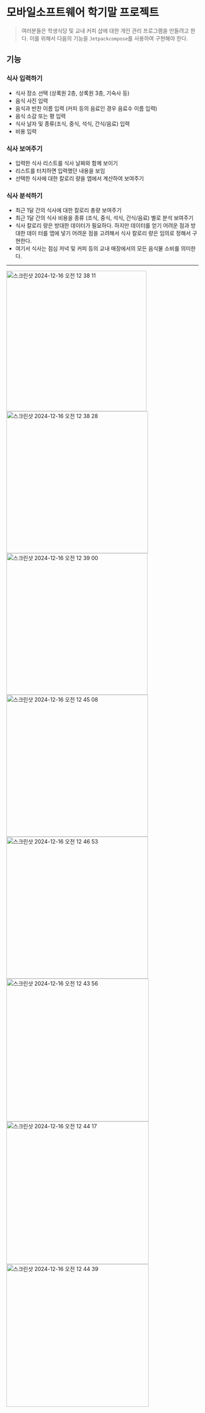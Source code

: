 # 모바일소프트웨어 학기말 프로젝트
> 여러분들은 학생식당 및 교내 커피 샵에 대한 개인 관리 프로그램을 만들려고 한다. 이를 위해서 다음의 기능을 `Jetpackcompose`를 사용하여 구현해야 한다.

## 기능
### 식사 입력하기
- 식사 장소 선택 (상록원 2층, 상록원 3층, 기숙사 등)
- 음식 사진 입력 
- 음식과 반찬 이름 입력 (커피 등의 음료인 경우 음료수 이름 입력) 
- 음식 소감 또는 평 입력 
- 식사 날자 및 종류(조식, 중식, 석식, 간식/음료) 입력
- 비용 입력
### 식사 보여주기
- 입력한 식사 리스트를 식사 날짜와 함께 보이기 
- 리스트를 터치하면 입력했던 내용을 보임 
- 선택한 식사에 대한 칼로리 량을 앱에서 계산하여 보여주기
### 식사 분석하기
- 최근 1달 간의 식사에 대한 칼로리 총량 보여주기
- 최근 1달 간의 식사 비용을 종류 (조식, 중식, 석식, 간식/음료) 별로 분석 보여주기
- 식사 칼로리 량은 방대한 데이터가 필요하다. 하지만 데이터를 얻기 어려운 점과 방대한 데이 터를 앱에 넣기 어려운 점을 고려해서 식사 칼로리 량은 임의로 정해서 구현한다.
- 여기서 식사는 점심 저녁 및 커피 등의 교내 매장에서의 모든 음식물 소비를 의미한다.

---
<img width="367" alt="스크린샷 2024-12-16 오전 12 38 11" src="https://github.com/user-attachments/assets/1f29770e-6e3c-4d19-bdda-8d1b52048990" />
<img width="371" alt="스크린샷 2024-12-16 오전 12 38 28" src="https://github.com/user-attachments/assets/aba63936-1dc4-44fc-8409-4af8b5387e9a" />
<img width="370" alt="스크린샷 2024-12-16 오전 12 39 00" src="https://github.com/user-attachments/assets/9847abad-dfb4-4ab9-bf1b-b7f09e3bc236" />
<img width="371" alt="스크린샷 2024-12-16 오전 12 45 08" src="https://github.com/user-attachments/assets/ab5c9e4f-0f3d-4fa3-94f0-d3ae4de93852" />
<img width="371" alt="스크린샷 2024-12-16 오전 12 46 53" src="https://github.com/user-attachments/assets/9d76b505-52f3-43ac-b53c-5c0ad5223d30" />
<img width="373" alt="스크린샷 2024-12-16 오전 12 43 56" src="https://github.com/user-attachments/assets/52c27ee0-e1ed-4ef2-b1f3-3a4ee6d1b77a" />
<img width="373" alt="스크린샷 2024-12-16 오전 12 44 17" src="https://github.com/user-attachments/assets/46a83492-3919-49e0-8c60-2b27844bcf00" />
<img width="373" alt="스크린샷 2024-12-16 오전 12 44 39" src="https://github.com/user-attachments/assets/3a0f1a44-5566-4c96-bde2-2b87f4c0ae05" />

